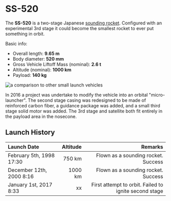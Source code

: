 SS-520
===============================================================================

The **SS-520** is a two-stage Japanese [sounding rocket](https://www.youtube.com/watch?v=uTv5H9A7wUU). Configured with an experimental 3rd stage it could become the smallest rocket to ever put something in orbit.

Basic info:

 - Overall length: **9.65 m**
 - Body diameter: **520 mm**
 - Gross Vehicle Liftoff Mass (nominal): **2.6 t**
 - Altitude (nominal): **1000 km**
 - Payload: **140 kg**

![a comparison to other small launch vehicles](https://open-aerospace.github.io/SS-520/overview/SS-520_comparison.svg)

In 2016 a project was undertake to modify the vehicle into an orbital "micro-launcher". The second stage casing was redesigned to be made of reinforced carbon fiber, a guidance package was added, and a small third stage solid motor was added. The 3rd stage and satellite both fit entirely in the payload area in the nosecone.


Launch History
-------------------------------------------------------------------------------

  Launch Date              |  Altitude |                                               Remarks
 :------------------------ | --------: | ----------------------------------------------------:
  February 5th, 1998 17:30 |    750 km |                   Flown as a sounding rocket. Success
  December 12th, 2000 8:16 |   1000 km |                   Flown as a sounding rocket. Success
  January 1st, 2017 8:33   |     xx    | First attempt to orbit. Failed to ignite second stage

